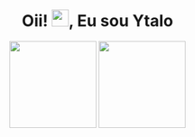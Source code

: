 <h1 align="center">Oii! <img src="https://raw.githubusercontent.com/MartinHeinz/MartinHeinz/master/wave.gif" width="30px">, Eu sou Ytalo</h1>


<div align="center">
<a href="https://github.com/YtaloSantoss">
<img height="154em" src="https://github-readme-stats.vercel.app/api?username=ytalo&show_icons=true&hide=contribs,prs&cache_seconds=86400&theme=github_dark"/></a>
<a href="https://github.com/YtaloSantoss">
<img height="154em" src="https://github-readme-stats.vercel.app/api/pin/?username=anuraghazra&repo=github-readme-stats&cache_seconds=86400&theme=github_dark"/></a>
</div>
